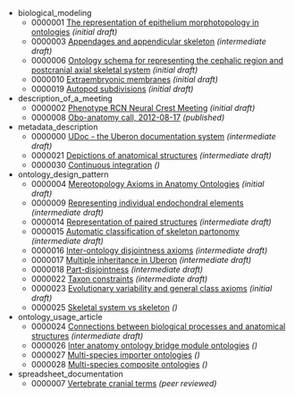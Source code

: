 
 * biological_modeling
     * 0000001 [The representation of epithelium morphotopology in ontologies](http://purl.obolibrary.org/obo/uberon/references/reference_0000001) *(initial draft)*
     * 0000003 [Appendages and appendicular skeleton](http://purl.obolibrary.org/obo/uberon/references/reference_0000003) *(intermediate draft)*
     * 0000006 [Ontology schema for representing the cephalic region and postcranial axial skeletal system](http://purl.obolibrary.org/obo/uberon/references/reference_0000006) *(initial draft)*
     * 0000010 [Extraembryonic membranes](http://purl.obolibrary.org/obo/uberon/references/reference_0000010) *(initial draft)*
     * 0000019 [Autopod subdivisions](http://purl.obolibrary.org/obo/uberon/references/reference_0000019) *(initial draft)*
 * description_of_a_meeting
     * 0000002 [Phenotype RCN Neural Crest Meeting](http://purl.obolibrary.org/obo/uberon/references/reference_0000002) *(initial draft)*
     * 0000008 [Obo-anatomy call, 2012-08-17](http://purl.obolibrary.org/obo/uberon/references/reference_0000008) *(published)*
 * metadata_description
     * 0000000 [UDoc - the Uberon documentation system](http://purl.obolibrary.org/obo/uberon/references/reference_0000000) *(intermediate draft)*
     * 0000021 [Depictions of anatomical structures](http://purl.obolibrary.org/obo/uberon/references/reference_0000021) *(intermediate draft)*
     * 0000030 [Continuous integration](http://purl.obolibrary.org/obo/uberon/references/reference_0000030) *()*
 * ontology_design_pattern
     * 0000004 [Mereotopology Axioms in Anatomy Ontologies](http://purl.obolibrary.org/obo/uberon/references/reference_0000004) *(initial draft)*
     * 0000009 [Representing individual endochondral elements](http://purl.obolibrary.org/obo/uberon/references/reference_0000009) *(intermediate draft)*
     * 0000014 [Representation of paired structures](http://purl.obolibrary.org/obo/uberon/references/reference_0000014) *(intermediate draft)*
     * 0000015 [Automatic classification of skeleton partonomy](http://purl.obolibrary.org/obo/uberon/references/reference_0000015) *(intermediate draft)*
     * 0000016 [Inter-ontology disjointness axioms](http://purl.obolibrary.org/obo/uberon/references/reference_0000016) *(intermediate draft)*
     * 0000017 [Multiple inheritance in Uberon](http://purl.obolibrary.org/obo/uberon/references/reference_0000017) *(intermediate draft)*
     * 0000018 [Part-disjointness](http://purl.obolibrary.org/obo/uberon/references/reference_0000018) *(intermediate draft)*
     * 0000022 [Taxon constraints](http://purl.obolibrary.org/obo/uberon/references/reference_0000022) *(intermediate draft)*
     * 0000023 [Evolutionary variability and general class axioms](http://purl.obolibrary.org/obo/uberon/references/reference_0000023) *(initial draft)*
     * 0000025 [Skeletal system vs skeleton](http://purl.obolibrary.org/obo/uberon/references/reference_0000025) *()*
 * ontology_usage_article
     * 0000024 [Connections between biological processes and anatomical structures](http://purl.obolibrary.org/obo/uberon/references/reference_0000024) *(intermediate draft)*
     * 0000026 [Inter anatomy ontology bridge module ontologies](http://purl.obolibrary.org/obo/uberon/references/reference_0000026) *()*
     * 0000027 [Multi-species importer ontologies](http://purl.obolibrary.org/obo/uberon/references/reference_0000027) *()*
     * 0000028 [Multi-species composite ontologies](http://purl.obolibrary.org/obo/uberon/references/reference_0000028) *()*
 * spreadsheet_documentation
     * 0000007 [Vertebrate cranial terms](http://purl.obolibrary.org/obo/uberon/references/reference_0000007) *(peer reviewed)*
